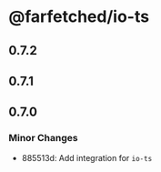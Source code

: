 # @farfetched/io-ts

## 0.7.2

## 0.7.1

## 0.7.0

### Minor Changes

- 885513d: Add integration for `io-ts`

